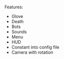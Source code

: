Features:
 - Glove
 - Death
 - Bots
 - Sounds
 - Menu
 - HUD
 - Constant into config file
 - Camera with rotation